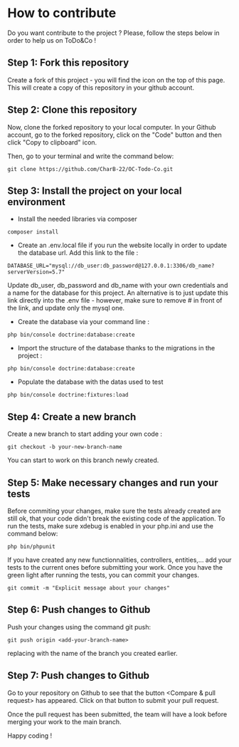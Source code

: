 # How to contribute


Do you want contribute to the project ? Please, follow the steps below in order to help us on ToDo&Co !

## Step 1: Fork this repository
Create a fork of this project - you will find the icon on the top of this page. This will create a copy of this repository in your github account.

## Step 2: Clone this repository
Now, clone the forked repository to your local computer. 
In your Github account, go to the forked repository, click on the "Code" button and then click "Copy to clipboard" icon.

Then, go to your terminal and write the command below:
  ```
  git clone https://github.com/CharB-22/OC-Todo-Co.git
  ```


## Step 3: Install the project on your local environment

  * Install the needed libraries via composer
  ```
  composer install
  ```
  * Create an .env.local file if you run the website locally in order to update the database url. Add this link to the file :
  ```
  DATABASE_URL="mysql://db_user:db_password@127.0.0.1:3306/db_name?serverVersion=5.7"
  ```
  Update db_user, db_password and db_name with your own credentials and a name for the database for this project.
  An alternative is to just update this link directly into the .env file - however, make sure to remove # in front of the link, and update only the mysql one.

  * Create the database via your command line :
  ```
  php bin/console doctrine:database:create
  ```
  * Import the structure of the database thanks to the migrations in the project :
  ```
  php bin/console doctrine:database:create
  ```
  * Populate the database with the datas used to test
  ```
  php bin/console doctrine:fixtures:load
  ```

## Step 4: Create a new branch

Create a new branch to start adding your own code :

  ```
  git checkout -b your-new-branch-name
  ``` 
 You can start to work on this branch newly created.

 ## Step 5: Make necessary changes and run your tests

 Before commiting your changes, make sure the tests already created are still ok, that your code didn't break the existing code of the application.
 To run the tests, make sure xdebug is enabled in your php.ini and use the command below:
  ```
  php bin/phpunit
  ``` 
If you have created any new functionnalities, controllers, entities,... add your tests to the current ones before submitting your work.
Once you have the green light after running the tests, you can commit your changes.

  ```
  git commit -m "Explicit message about your changes"
  ``` 


## Step 6:  Push changes to Github

Push your changes using the command git push:
  ```
  git push origin <add-your-branch-name>
  ``` 
replacing <add-your-branch-name> with the name of the branch you created earlier.

## Step 7:  Push changes to Github
Go to your repository on Github to see that the button <Compare & pull request> has appeared. Click on that button to submit your pull request.

Once the pull request has been submitted, the team will have a look before merging your work to the main branch.

Happy coding !
